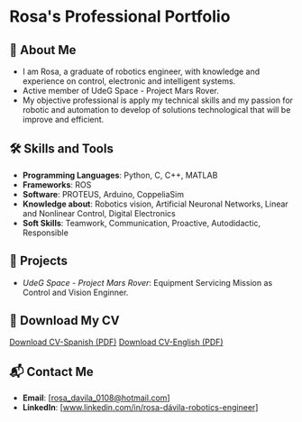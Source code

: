 # Rosa's Professional Portfolio

## 👋 About Me
- I am Rosa, a graduate of robotics engineer, with knowledge and experience on control, electronic and intelligent systems. 
- Active member of UdeG Space - Project Mars Rover.
- My objective professional is apply my technical skills and my passion for robotic and automation to develop of solutions technological that will be improve and efficient.   

## 🛠️ Skills and Tools
- **Programming Languages**: Python, C, C++, MATLAB
- **Frameworks**:  ROS
- **Software**:  PROTEUS, Arduino, CoppeliaSim
- **Knowledge about**: Robotics vision, Artificial Neuronal Networks, Linear and Nonlinear Control, Digital Electronics  
- **Soft Skills**: Teamwork, Communication, Proactive, Autodidactic, Responsible

## 🚀 Projects
- *UdeG Space - Project Mars Rover*: Equipment Servicing Mission as Control and Vision Enginner.

## 📄 Download My CV
[Download CV-Spanish (PDF)](CV_RosaDávila.pdf)
[Download CV-English (PDF)](CV-English_RosaDávila.pdf)

## 📬 Contact Me
- **Email**: [rosa_davila_0108@hotmail.com]
- **LinkedIn**: [www.linkedin.com/in/rosa-dávila-robotics-engineer]
